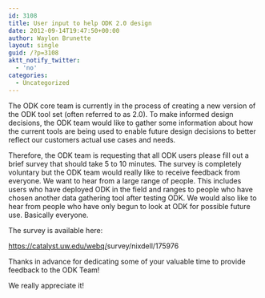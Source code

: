 ```yaml
---
id: 3108
title: User input to help ODK 2.0 design
date: 2012-09-14T19:47:50+00:00
author: Waylon Brunette
layout: single
guid: /?p=3108
aktt_notify_twitter:
  - 'no'
categories:
  - Uncategorized
---
```

The ODK core team is currently in the process of creating a new version of the ODK tool set (often referred to as 2.0). To make informed design decisions, the ODK team would like to gather some information about how the current tools are being used to enable future design decisions to better reflect our customers actual use cases and needs.

Therefore, the ODK team is requesting that all ODK users please fill out a brief survey that should take 5 to 10 minutes. The survey is completely voluntary but the ODK team would really like to receive feedback from everyone. We want to hear from a large range of people. This includes users who have deployed ODK in the field and ranges to people who have chosen another data gathering tool after testing ODK. We would also like to hear from people who have only begun to look at ODK for possible future use. Basically everyone.

The survey is available here:
  
<a href="https://catalyst.uw.edu/webq/survey/nixdell/175976" target="_blank">https://catalyst.uw.edu/webq/<wbr>survey/nixdell/175976</wbr></a>

Thanks in advance for dedicating some of your valuable time to provide feedback to the ODK Team!

We really appreciate it!
